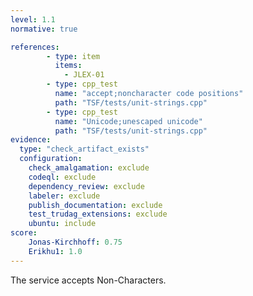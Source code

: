 ```yaml
---
level: 1.1
normative: true

references:
        - type: item
          items:
            - JLEX-01
        - type: cpp_test
          name: "accept;noncharacter code positions"
          path: "TSF/tests/unit-strings.cpp"
        - type: cpp_test
          name: "Unicode;unescaped unicode"
          path: "TSF/tests/unit-strings.cpp"
evidence:
  type: "check_artifact_exists"
  configuration:
    check_amalgamation: exclude
    codeql: exclude
    dependency_review: exclude
    labeler: exclude
    publish_documentation: exclude
    test_trudag_extensions: exclude
    ubuntu: include
score:
    Jonas-Kirchhoff: 0.75
    Erikhu1: 1.0
---
```


The service accepts Non-Characters.